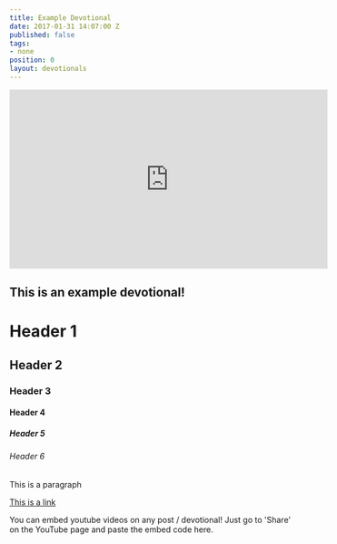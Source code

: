 ```yaml
---
title: Example Devotional
date: 2017-01-31 14:07:00 Z
published: false
tags:
- none
position: 0
layout: devotionals
---
```


<iframe width="560" height="315" src="https://www.youtube.com/embed/XEFBOLlATxI" frameborder="0" allowfullscreen></iframe>

## This is an example devotional!


# Header 1

## Header 2

### Header 3

#### Header 4

##### Header 5

###### Header 6

This is a paragraph

[This is a link](https://janapauls.com)

You can embed youtube videos on any post / devotional! Just go to 'Share' on the YouTube page and paste the embed code here.

